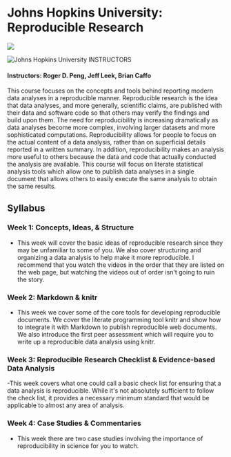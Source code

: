 # Johns Hopkins University: Reproducible Research

<img src="https://i.imgur.com/zBJmlO7.png">

![Johns Hopkins University](http://i.imgur.com/Qktqnu1.png) INSTRUCTORS
#### Instructors: Roger D. Peng, Jeff Leek, Brian Caffo

This course focuses on the concepts and tools behind reporting modern data analyses in a reproducible manner. Reproducible research is the idea that data analyses, and more generally, scientific claims, are published with their data and software code so that others may verify the findings and build upon them. The need for reproducibility is increasing dramatically as data analyses become more complex, involving larger datasets and more sophisticated computations. Reproducibility allows for people to focus on the actual content of a data analysis, rather than on superficial details reported in a written summary. In addition, reproducibility makes an analysis more useful to others because the data and code that actually conducted the analysis are available. This course will focus on literate statistical analysis tools which allow one to publish data analyses in a single document that allows others to easily execute the same analysis to obtain the same results.

## Syllabus

### Week 1: Concepts, Ideas, & Structure
- This week will cover the basic ideas of reproducible research since they may be unfamiliar to some of you. We also cover structuring and organizing a data analysis to help make it more reproducible. I recommend that you watch the videos in the order that they are listed on the web page, but watching the videos out of order isn't going to ruin the story.

### Week 2: Markdown & knitr
- This week we cover some of the core tools for developing reproducible documents. We cover the literate programming tool knitr and show how to integrate it with Markdown to publish reproducible web documents. We also introduce the first peer assessment which will require you to write up a reproducible data analysis using knitr.

### Week 3: Reproducible Research Checklist & Evidence-based Data Analysis
-This week covers what one could call a basic check list for ensuring that a data analysis is reproducible. While it's not absolutely sufficient to follow the check list, it provides a necessary minimum standard that would be applicable to almost any area of analysis.

### Week 4: Case Studies & Commentaries
- This week there are two case studies involving the importance of reproducibility in science for you to watch.